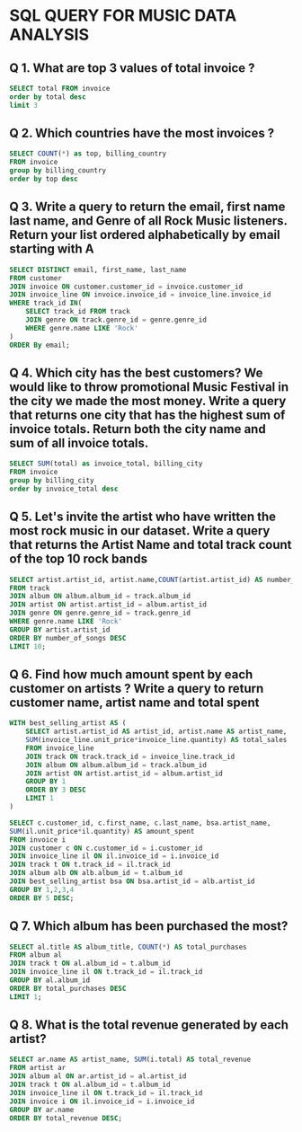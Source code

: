 # SQL QUERY FOR MUSIC DATA ANALYSIS

<h2>
Q 1. What are top 3 values of total invoice ?
</h2>

```sql
SELECT total FROM invoice
order by total desc
limit 3

```
<h2>
Q 2. Which countries have the most invoices ?
</h2>

```sql
SELECT COUNT(*) as top, billing_country 
FROM invoice
group by billing_country
order by top desc
```

<h2>
Q 3. Write a query to return the email, first name last name, and Genre of all Rock Music listeners. Return your list ordered alphabetically by email starting with A
</h3>

```sql
SELECT DISTINCT email, first_name, last_name 
FROM customer
JOIN invoice ON customer.customer_id = invoice.customer_id
JOIN invoice_line ON invoice.invoice_id = invoice_line.invoice_id
WHERE track_id IN(
	SELECT track_id FROM track
	JOIN genre ON track.genre_id = genre.genre_id
	WHERE genre.name LIKE 'Rock'
)
ORDER By email;
```

<h2>
Q 4. Which city has the best customers? We would like to throw promotional Music Festival in the city we made the most money. Write a query that returns one city that has the highest sum of invoice totals. Return both the city name and sum of all invoice totals. 
</h2>

```sql
SELECT SUM(total) as invoice_total, billing_city 
FROM invoice
group by billing_city
order by invoice_total desc
```

<h2>
Q 5. Let's invite the artist who have written the most rock music in our dataset. Write a query that returns the Artist Name and total track count of the top 10 rock bands
</h2>

```sql
SELECT artist.artist_id, artist.name,COUNT(artist.artist_id) AS number_of_songs
FROM track
JOIN album ON album.album_id = track.album_id
JOIN artist ON artist.artist_id = album.artist_id
JOIN genre ON genre.genre_id = track.genre_id
WHERE genre.name LIKE 'Rock'
GROUP BY artist.artist_id
ORDER BY number_of_songs DESC
LIMIT 10;
```
<h2>
Q 6. Find how much amount spent by each customer on artists ? Write a query to return customer name, artist name and total spent
</h2>

```sql
WITH best_selling_artist AS (
	SELECT artist.artist_id AS artist_id, artist.name AS artist_name,
	SUM(invoice_line.unit_price*invoice_line.quantity) AS total_sales
	FROM invoice_line
	JOIN track ON track.track_id = invoice_line.track_id
	JOIN album ON album.album_id = track.album_id
	JOIN artist ON artist.artist_id = album.artist_id
	GROUP BY 1
	ORDER BY 3 DESC
	LIMIT 1
)
```
```sql
SELECT c.customer_id, c.first_name, c.last_name, bsa.artist_name,
SUM(il.unit_price*il.quantity) AS amount_spent
FROM invoice i
JOIN customer c ON c.customer_id = i.customer_id
JOIN invoice_line il ON il.invoice_id = i.invoice_id
JOIN track t ON t.track_id = il.track_id
JOIN album alb ON alb.album_id = t.album_id
JOIN best_selling_artist bsa ON bsa.artist_id = alb.artist_id
GROUP BY 1,2,3,4
ORDER BY 5 DESC;
```

<h2>
Q 7.  Which album has been purchased the most?
</h2>

```sql
SELECT al.title AS album_title, COUNT(*) AS total_purchases
FROM album al
JOIN track t ON al.album_id = t.album_id
JOIN invoice_line il ON t.track_id = il.track_id
GROUP BY al.album_id
ORDER BY total_purchases DESC
LIMIT 1;
```

<h2>
Q 8.  What is the total revenue generated by each artist?
</h2>

```sql
SELECT ar.name AS artist_name, SUM(i.total) AS total_revenue
FROM artist ar
JOIN album al ON ar.artist_id = al.artist_id
JOIN track t ON al.album_id = t.album_id
JOIN invoice_line il ON t.track_id = il.track_id
JOIN invoice i ON il.invoice_id = i.invoice_id
GROUP BY ar.name
ORDER BY total_revenue DESC;
```
